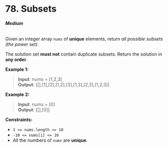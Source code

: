 # 78. Subsets
###### **Medium**

Given an integer array `nums` of **unique** elements, return *all possible subsets (the power set)*.

The solution set **must not** contain duplicate subsets. Return the solution in **any order**.
 

**Example 1:**

> **Input**: nums = [1,2,3]  
**Output**: [[],[1],[2],[1,2],[3],[1,3],[2,3],[1,2,3]]  

**Example 2:**

> **Input**: nums = [0]  
**Output**: [[],[0]]  
 

**Constraints:**

- `1 <= nums.length <= 10`
- `-10 <= nums[i] <= 10`
- All the numbers of `nums` are **unique**.
